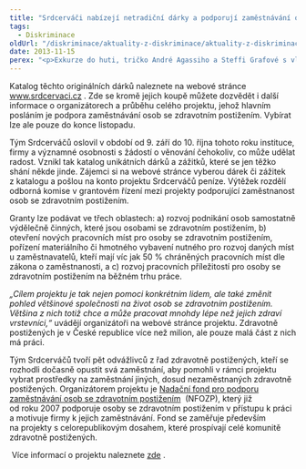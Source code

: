 ```yaml
---
title: "Srdcerváči nabízejí netradiční dárky a podporují zaměstnávání osob s postižením"
tags:
  - Diskriminace
oldUrl: "/diskriminace/aktuality-z-diskriminace/aktuality-z-diskriminace-2013/srdcervaci-nabizeji-netradicni-darky-a-podporuji-zamestnavani-osob-s-postizenim/"
date: 2013-11-15
perex: "<p>Exkurze do huti, tričko André Agassiho a Steffi Grafové s vlastnoručními podpisy, výroba vlastní cedule ve smaltovně, „bedňákem“ na zkoušku u bratří Ebenů, CD Karla Gotta s autogramem, prohlídka technologických prostor Žižkovské věže, či na chvilku popelářem – to jsou některé z dárků či zážitků, které nabízí netradiční neziskový projekt Srdcerváči. </p>"
---
```


<!-- imported from the old website -->

<p class="align-blok">Katalog těchto originálních dárků naleznete na webové stránce <a title="Otevření do nového okna" href="http://www.srdcervaci.cz/" target="_blank">www.srdcervaci.cz</a> <img alt="" src="https://www.ochrance.cz/typo3/ext/od_linkdesc/icons/external.gif" class="od_linkdesc_icon_external" />. Zde se kromě jejich koupě můžete dozvědět i další informace o organizátorech a průběhu celého projektu, jehož hlavním posláním je podpora zaměstnávání osob se zdravotním postižením. Vybírat lze ale pouze do konce listopadu.</p><p class="align-blok">Tým Srdcerváčů oslovil v období od 9. září do 10. října tohoto roku instituce, firmy a významné osobnosti s žádostí o věnování čehokoliv, co může udělat radost. Vznikl tak katalog unikátních dárků a zážitků, které se jen těžko shání někde jinde. Zájemci si na webové stránce vyberou dárek či zážitek z katalogu a pošlou na konto projektu Srdcerváčů peníze. Výtěžek rozdělí odborná komise v grantovém řízení mezi projekty podporující zaměstnanost osob se zdravotním postižením. </p><p class="align-blok">Granty lze podávat ve třech oblastech: a) rozvoj podnikání osob samostatně výdělečně činných, které jsou osobami se zdravotním postižením, b) otevření nových pracovních míst pro osoby se zdravotním postižením, pořízení materiálního či hmotného vybavení nutného pro rozvoj daných míst u zaměstnavatelů, kteří mají víc jak 50 % chráněných pracovních míst dle zákona o zaměstnanosti, a c) rozvoj pracovních příležitostí pro osoby se zdravotním postižením na běžném trhu práce.</p><p class="align-blok"><em>„Cílem projektu je tak nejen pomoci konkrétním lidem, ale také změnit pohled většinové společnosti na život osob se zdravotním postižením. Většina z nich totiž chce a může pracovat mnohdy lépe než jejich zdraví vrstevníci,“</em> uvádějí organizátoři na webové stránce projektu. Zdravotně postižených je v České republice více než milion, ale pouze malá část z nich má práci. </p><p class="align-blok">Tým Srdcerváčů tvoří pět odvážlivců z řad zdravotně postižených, kteří se rozhodli dočasně opustit svá zaměstnání, aby pomohli v rámci projektu vybrat prostředky na zaměstnání jiných, dosud nezaměstnaných zdravotně postižených. Organizátorem projektu je <a title="Otevření do nového okna" href="http://www.nfozp.cz/" target="_blank">Nadační fond pro podporu zaměstnávání osob se zdravotním postižením</a> <img alt="" src="https://www.ochrance.cz/typo3/ext/od_linkdesc/icons/external.gif" class="od_linkdesc_icon_external" /> (NFOZP), který již od roku 2007 podporuje osoby se zdravotním postižením v přístupu k práci a motivuje firmy k jejich zaměstnávání. Fond se zaměřuje především na projekty s celorepublikovým dosahem, které prospívají celé komunitě zdravotně postižených.</p><p> Více informací o projektu naleznete <a title="Otevření do nového okna" href="http://www.srdcervaci.cz/" target="_blank">zde</a> <img alt="" src="https://www.ochrance.cz/typo3/ext/od_linkdesc/icons/external.gif" class="od_linkdesc_icon_external" />.</p>
